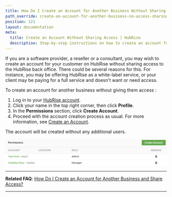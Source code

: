 ```yaml
---
title: How Do I Create an Account for Another Business Without Sharing Access?
path_override: create-an-account-for-another-business-no-access-sharing
position: 121
layout: documentation
meta:
  title: Create an Account Without Sharing Access | HubRise
  description: Step-by-step instructions on how to create an account for another business on HubRise without sharing access. Assist your clients when connecting apps via HubRise.
---
```


If you are a software provider, a reseller or a consultant, you may wish to create an account for your customer on HubRise without sharing access to the HubRise back office. There could be several reasons for this. For instance, you may be offering HubRise as a white-label service, or your client may be paying for a full service and doesn't want or need access.

To create an account for another business without giving them access :

1. Log in to your [HubRise account](https://manager.hubrise.com).
1. Click your name in the top right corner, then click **Profile**.
1. In the **Permissions** section, click **Create Account**.
1. Proceed with the account creation process as usual. For more information, see [Create an Account](/docs/account#create-account).

The account will be created without any additional users.

![HubRise Permissions](./images/056-2x-my-permissions.png)

---

**Related FAQ**: [How Do I Create an Account for Another Business and Share Access?](/docs/faqs/create-an-account-for-another-business/)

---
